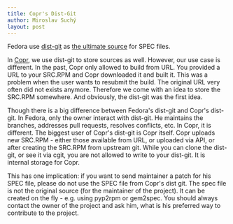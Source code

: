 ```yaml
---
title: Copr's Dist-Git
author: Miroslav Suchý
layout: post
---
```

Fedora use [dist-git](https://github.com/release-engineering/dist-git) as [the ultimate source](https://docs.fedoraproject.org/en-US/packaging-guidelines/#_spec_maintenance_and_canonicity) for SPEC files.

In [Copr](https://copr.fedorainfracloud.org/), we use dist-git to store sources as well. However, our use case is different.
In the past, Copr only allowed to build from URL. You provided a URL to your SRC.RPM and Copr
downloaded it and built it. This was a problem when the user wants to resubmit the build. The original URL very often did not exists anymore.
Therefore we come with an idea to store the SRC.RPM somewhere. And obviously, the dist-git was the first idea.

Though there is a big difference between Fedora's dist-git and Copr's dist-git. In Fedora, only the owner interact with dist-git. He maintains the branches, addresses pull requests, resolves conflicts, etc. In Copr, it is different. The biggest user of Copr's dist-git is Copr itself. Copr uploads new SRC.RPM - either those available from URL, or uploaded via API, or after creating the SRC.RPM from upstream git. While you can clone the dist-git, or see it via cgit, you are not allowed to write to your dist-git. It is internal storage for Copr.

This has one implication: if you want to send maintainer a patch for his SPEC file, please do not use the SPEC file from Copr's dist git. The spec file is not the original source (for the maintainer of the project). It can be created on the fly - e.g. using pyp2rpm or gem2spec. You should always contact the owner of the project and ask him, what is his preferred way to contribute to the project.
